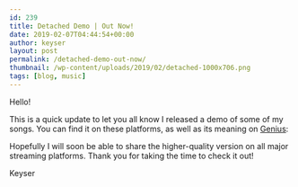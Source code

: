 ```yaml
---
id: 239
title: Detached Demo | Out Now!
date: 2019-02-07T04:44:54+00:00
author: keyser
layout: post
permalink: /detached-demo-out-now/
thumbnail: /wp-content/uploads/2019/02/detached-1000x706.png
tags: [blog, music]
---
```

Hello!

This is a quick update to let you all know I released a demo of some of my songs. You can find it on these platforms, as well as its meaning on [Genius](https://genius.com/albums/Keyser/Detached-demo):<figure class="wp-block-embed-youtube wp-block-embed is-type-video is-provider-youtube wp-embed-aspect-16-9 wp-has-aspect-ratio">

<div class="wp-block-embed__wrapper">
</div></figure> <figure class="wp-block-embed-soundcloud wp-block-embed is-type-rich is-provider-soundcloud wp-embed-aspect-4-3 wp-has-aspect-ratio">

<div class="wp-block-embed__wrapper">
</div></figure> 

Hopefully I will soon be able to share the higher-quality version on all major streaming platforms. Thank you for taking the time to check it out!



Keyser
